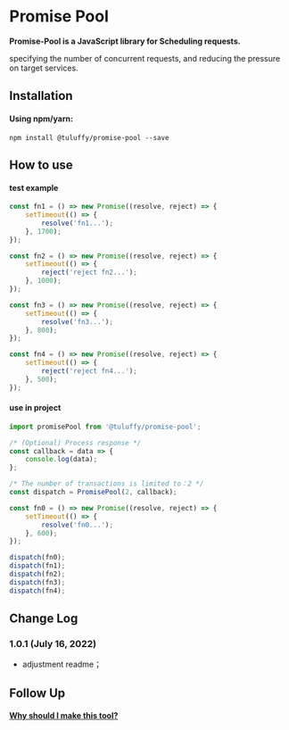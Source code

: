 # Promise Pool
**Promise-Pool is a JavaScript library for Scheduling requests.** 

specifying the number of concurrent requests, and reducing the pressure on target services.

## Installation
#### Using npm/yarn:
```shell
npm install @tuluffy/promise-pool --save
```

## How to use
#### test example
```javascript
const fn1 = () => new Promise((resolve, reject) => {
	setTimeout(() => {
		resolve('fn1...');
	}, 1700);
});

const fn2 = () => new Promise((resolve, reject) => {
	setTimeout(() => {
		reject('reject fn2...');
	}, 1000);
});

const fn3 = () => new Promise((resolve, reject) => {
	setTimeout(() => {
		resolve('fn3...');
	}, 800);
});

const fn4 = () => new Promise((resolve, reject) => {
	setTimeout(() => {
		reject('reject fn4...');
	}, 500);
});
```
#### use in project
```javascript
import promisePool from '@tuluffy/promise-pool';

/* (Optional) Process response */
const callback = data => {
	console.log(data);
};

/* The number of transactions is limited to：2 */
const dispatch = PromisePool(2, callback);

const fn0 = () => new Promise((resolve, reject) => {
	setTimeout(() => {
		resolve('fn0...');
	}, 600);
});

dispatch(fn0);
dispatch(fn1);
dispatch(fn2);
dispatch(fn3);
dispatch(fn4);
```

## Change Log
### 1.0.1 (July 16, 2022)

- adjustment readme；

## Follow Up
#### [Why should I make this tool?](https://mp.weixin.qq.com/s/_rbXzuODCtQIP6nafpFi8A)
